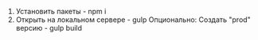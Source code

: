 1. Установить пакеты - npm i
2. Открыть на локальном сервере - gulp
Опционально: Создать "prod" версию - gulp build
